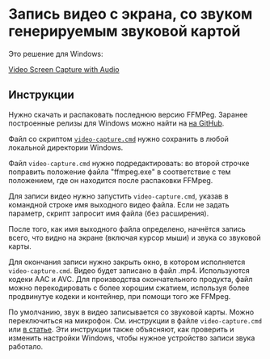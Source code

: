 ﻿# Запись видео с экрана, со звуком генерируемым звуковой картой

Это решение для Windows:

[Video Screen Capture with Audio](https://www.codeproject.com/Tips/5291304/Video-Screen-Capture-with-Audio)

## Инструкции

Нужно скачать и распаковать последнюю версию FFMPeg. Заранее построенные релизы для Windows можно найти на [на GitHub](https://github.com/BtbN/FFmpeg-Builds/releases).

Файл со скриптом [`video-capture.cmd`](https://SAKryukov.github.io/microtonal-fabric/article/video-production/video-capture.cmd) нужно сохранить в любой локальной директории Windows.

Файл `video-capture.cmd` нужно подредактировать: во второй строчке поправить положение файла "ffmpeg.exe" в соответствие с тем положением, где он находится послe распаковки FFMpeg.

Для записи видео нужно запустить `video-capture.cmd`, указав в командной строке имя выходного видео файла. Если не задать параметр, скрипт запросит имя файла (без расширения).

После того, как имя выходного файла определено, начнётся запись всего, что видно на экране (включая курсор мыши) и звука со звуковой карты.

Для окончания записи нужно закрыть окно, в котором исполняется `video-capture.cmd`. Видео будет записано в файл .mp4. Используются кодеки AAC и AVC. Для производства окончательного продукта, файл можно перекодировать с более хорошим сжатием, используя более продвинутуе кодеки и контейнер, при помощи того же FFMpeg.

По умолчанию, звук в видео записывается со звуковой карты. Можно переключиться на микрофон. См. инструкции в файле `video-capture.cmd` или [в статье](https://www.codeproject.com/Tips/5291304/Video-Screen-Capture-with-Audio). Эти инструкции также объясняют, как проверить и изменить настройки Windows, чтобы нужное устройство записи звука работало.